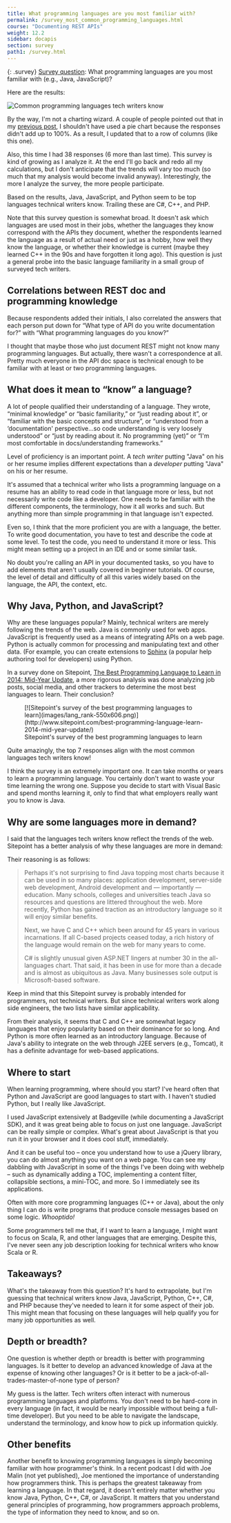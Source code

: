 ```yaml
---
title: What programming languages are you most familiar with?
permalink: /survey_most_common_programming_languages.html
course: "Documenting REST APIs"
weight: 12.2
sidebar: docapis
section: survey
path1: /survey.html
---
```


{: .survey}
[Survey question](survey_introduction.html): What programming languages are you most familiar with (e.g., Java, JavaScript)?

Here are the results:

![Common programming languages tech writers know](images/commonlanguages-550x396.png)

By the way, I'm not a charting wizard. A couple of people pointed out that in my [previous post](http://idratherbewriting.com/2014/12/17/the-most-popular-type-of-apis-that-technical-writers-document/), I shouldn't have used a pie chart because the responses didn't add up to 100%. As a result, I updated that to a row of columns (like this one).

Also, this time I had 38 responses (6 more than last time). This survey is kind of growing as I analyze it. At the end I'll go back and redo all my calculations, but I don't anticipate that the trends will vary too much (so much that my analysis would become invalid anyway). Interestingly, the more I analyze the survey, the more people participate.

Based on the results, Java, JavaScript, and Python seem to be top languages technical writers know. Trailing these are C#, C++, and PHP.

Note that this survey question is somewhat broad. It doesn't ask which languages are used most in their jobs, whether the languages they know correspond with the APIs they document, whether the respondents learned the language as a result of actual need or just as a hobby, how well they know the language, or whether their knowledge is current (maybe they learned C++ in the 90s and have forgotten it long ago). This question is just a general probe into the basic language familiarity in a small group of surveyed tech writers.

## Correlations between REST doc and programming knowledge

Because respondents added their initials, I also correlated the answers that each person put down for “What type of API do you write documentation for?” with “What programming languages do you know?”

I thought that maybe those who just document REST might not know many programming languages. But actually, there wasn't a correspondence at all. Pretty much everyone in the API doc space is technical enough to be familiar with at least or two programming languages.

## What does it mean to “know” a language?

A lot of people qualified their understanding of a language. They wrote, “minimal knowledge” or “basic familiarity,” or “just reading about it”, or “familiar with the basic concepts and structure”, or “understood from a ‘documentation' perspective…so code understanding is very loosely understood” or “just by reading about it. No programming (yet)” or “I'm most comfortable in docs/understanding frameworks.”

Level of proficiency is an important point. A _tech writer_ putting "Java" on his or her resume implies different expectations than a _developer_ putting "Java" on his or her resume.

It's assumed that a technical writer who lists a programming language on a resume has an ability to read code in that language more or less, but not necessarily write code like a developer. One needs to be familiar with the different components, the terminology, how it all works and such. But anything more than simple programming in that language isn't expected.

Even so, I think that the more proficient you are with a language, the better. To write good documentation, you have to test and describe the code at some level. To test the code, you need to understand it more or less. This might mean setting up a project in an IDE and or some similar task.

No doubt you're calling an API in your documented tasks, so you have to add elements that aren't usually covered in beginner tutorials. Of course, the level of detail and difficulty of all this varies widely based on the language, the API, the context, etc.

## Why Java, Python, and JavaScript?

Why are these languages popular? Mainly, technical writers are merely following the trends of the web. Java is commonly used for web apps. JavaScript is frequently used as a means of integrating APIs on a web page. Python is actually common for processing and manipulating text and other data. (For example, you can create extensions to [Sphinx](http://sphinx-doc.org/) (a popular help authoring tool for developers) using Python.

In a survey done on Sitepoint, [The Best Programming Language to Learn in 2014: Mid-Year Update](http://www.sitepoint.com/best-programming-language-learn-2014-mid-year-update/), a more rigorous analysis was done analyzing job posts, social media, and other trackers to determine the most best languages to learn. Their conclusion?

<figure>[![Sitepoint's survey of the best programming languages to learn](images/lang_rank-550x606.png)](http://www.sitepoint.com/best-programming-language-learn-2014-mid-year-update/)

<figcaption>Sitepoint's survey of the best programming languages to learn</figcaption>

</figure>

Quite amazingly, the top 7 responses align with the most common languages tech writers know!

I think the survey is an extremely important one. It can take months or years to learn a programming language. You certainly don't want to waste your time learning the wrong one. Suppose you decide to start with Visual Basic and spend months learning it, only to find that what employers really want you to know is Java.

## Why are some languages more in demand?

I said that the languages tech writers know reflect the trends of the web. Sitepoint has a better analysis of why these languages are more in demand:

Their reasoning is as follows:

> Perhaps it's not surprising to find Java topping most charts because it can be used in so many places: application development, server-side web development, Android development and — importantly — education. Many schools, colleges and universities teach Java so resources and questions are littered throughout the web. More recently, Python has gained traction as an introductory language so it will enjoy similar benefits.
>
> Next, we have C and C++ which been around for 45 years in various incarnations. If all C-based projects ceased today, a rich history of the language would remain on the web for many years to come.
>
> C# is slightly unusual given ASP.NET lingers at number 30 in the all-languages chart. That said, it has been in use for more than a decade and is almost as ubiquitous as Java. Many businesses sole output is Microsoft-based software.

Keep in mind that this Sitepoint survey is probably intended for programmers, not technical writers. But since technical writers work along side engineers, the two lists have similar applicability.

From their analysis, it seems that C and C++ are somewhat legacy languages that enjoy popularity based on their dominance for so long. And Python is more often learned as an introductory language. Because of Java's ability to integrate on the web through J2EE servers (e.g., Tomcat), it has a definite advantage for web-based applications.

## Where to start

When learning programming, where should you start? I've heard often that Python and JavaScript are good languages to start with. I haven't studied Python, but I really like JavaScript.

I used JavaScript extensively at Badgeville (while documenting a JavaScript SDK), and it was great being able to focus on just one language. JavaScript can be really simple or complex. What's great about JavaScript is that you run it in your browser and it does cool stuff, immediately.

And it can be useful too – once you understand how to use a jQuery library, you can do almost anything you want on a web page. You can see my dabbling with JavaScript in some of the things I've been doing with webhelp – such as dynamically adding a TOC, implementing a content filter, collapsible sections, a mini-TOC, and more. So I immediately see its applications.

Often with more core programming languages (C++ or Java), about the only thing I can do is write programs that produce console messages based on some logic. _Whooptido!_

Some programmers tell me that, if I want to learn a language, I might want to focus on Scala, R, and other languages that are emerging. Despite this, I've never seen any job description looking for technical writers who know Scala or R.

## Takeaways?

What's the takeaway from this question? It's hard to extrapolate, but I'm guessing that technical writers know Java, JavaScript, Python, C++, C#, and PHP because they've needed to learn it for some aspect of their job. This might mean that focusing on these languages will help qualify you for many job opportunities as well.

## Depth or breadth?

One question is whether depth or breadth is better with programming languages. Is it better to develop an advanced knowledge of Java at the expense of knowing other languages? Or is it better to be a jack-of-all-trades-master-of-none type of person?

My guess is the latter. Tech writers often interact with numerous programming languages and platforms. You don't need to be hard-core in every language (in fact, it would be nearly impossible without being a full-time developer). But you need to be able to navigate the landscape, understand the terminology, and know how to pick up information quickly.

## Other benefits

Another benefit to knowing programming languages is simply becoming familiar with how programmer's think. In a recent podcast I did with Joe Malin (not yet published), Joe mentioned the importance of understanding how programmers think. This is perhaps the greatest takeaway from learning a language. In that regard, it doesn't entirely matter whether you know Java, Python, C++, C#, or JavaScript. It matters that you understand general principles of programming, how programmers approach problems, the type of information they need to know, and so on.
